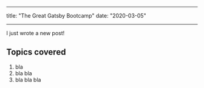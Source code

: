 ___
title: "The Great Gatsby Bootcamp"
date: "2020-03-05"
___

I just wrote a new post!

## Topics covered

1. bla
2. bla bla
3. bla bla bla